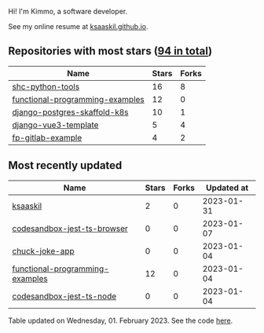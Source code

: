 Hi! I'm Kimmo, a software developer.

See my online resume at [ksaaskil.github.io](https://ksaaskil.github.io).

<!-- repositories starts -->

## Repositories with most stars ([94 in total](https://github.com/ksaaskil?tab=repositories))
| Name        | Stars           | Forks  |
| ------------- |-------------| -----|
|[shc-python-tools](https://github.com/ksaaskil/shc-python-tools)|16|8
|[functional-programming-examples](https://github.com/ksaaskil/functional-programming-examples)|12|0
|[django-postgres-skaffold-k8s](https://github.com/ksaaskil/django-postgres-skaffold-k8s)|10|1
|[django-vue3-template](https://github.com/ksaaskil/django-vue3-template)|5|4
|[fp-gitlab-example](https://github.com/ksaaskil/fp-gitlab-example)|4|2

<!-- repositories ends -->
<!-- recent_repositories starts -->

## Most recently updated
| Name        | Stars           | Forks  | Updated at
| ------------- |-------------| -----|-----|
|[ksaaskil](https://github.com/ksaaskil/ksaaskil)|2|0|2023-01-31
|[codesandbox-jest-ts-browser](https://github.com/ksaaskil/codesandbox-jest-ts-browser)|0|0|2023-01-07
|[chuck-joke-app](https://github.com/ksaaskil/chuck-joke-app)|0|0|2023-01-04
|[functional-programming-examples](https://github.com/ksaaskil/functional-programming-examples)|12|0|2023-01-04
|[codesandbox-jest-ts-node](https://github.com/ksaaskil/codesandbox-jest-ts-node)|0|0|2023-01-04

<!-- recent_repositories ends -->
<!-- updated_at starts -->
Table updated on Wednesday, 01. February 2023. See the code [here](https://github.com/ksaaskil/ksaaskil).
<!-- updated_at ends -->
